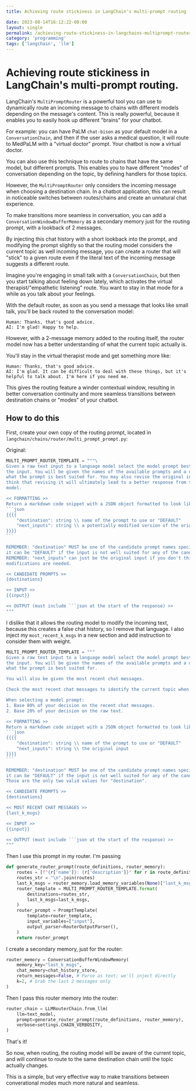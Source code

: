 ```yaml
---
title: Achieving route stickiness in LangChain's multi-prompt routing

date: 2023-08-14T16:12:22-08:00
layout: single
permalink: /achieving-route-stickiness-in-langchains-multiprompt-router/
category: 'programming'
tags: ['langchain', 'llm']
---
```


# Achieving route stickiness in LangChain's multi-prompt routing.

LangChain's `MultiPromptRouter` is a powerful tool you can use to dynamically route an incoming message to chains with different models depending on the message's content. This is really powerful, because it enables you to easily hook up different "brains" for your chatbot.

For example: you can have PaLM `chat-bison` as your default model in a `ConversationChain`, and then if the user asks a medical question, it will route to MedPaLM with a "virtual doctor" prompt. Your chatbot is now a virtual doctor.

You can also use this technique to route to chains that have the same model, but different prompts. This enables you to have different "modes" of conversation depending on the topic, by defining handlers for those topics.

However, the `MultiPromptRouter` only considers the incoming message when choosing a destination chain. In a chatbot application, this can result in noticeable switches between routes/chains and create an unnatural chat experience.

To make transitions more seamless in conversation, you can add a `ConversationWindowBufferMemory` as a secondary memory just for the routing prompt, with a lookback of 2 messages.

By injecting this chat history with a short lookback into the prompt, and modifying the prompt slightly so that the routing model considers the current topic as well incoming message, you can create a router that will "stick" to a given route even if the literal text of the incoming message suggests a different route.

Imagine you're engaging in small talk with a `ConversationChain`, but then you start talking about feeling down lately, which activates the virtual therapist/"empathetic listening" route. You want to stay in that mode for a while as you talk about your feelings.

With the default router, as soon as you send a message that looks like small talk, you'll be back routed to the conversation model:

```
Human: Thanks, that's good advice.
AI: I'm glad! Happy to help.
```

However, with a 2-message memory added to the routing itself, the router model now has a better understanding of what the current topic actually is.

You'll stay in the virtual therapist mode and get something more like:

```
Human: Thanks, that's good advice.
AI: I'm glad. It can be difficult to deal with these things, but it's helpful to talk about. I'm here if you need me.
```

This gives the routing feature a winder contextual window, resulting in better conversation continuity and more seamless transitions between destination chains or "modes" of your chatbot.


## How to do this

First, create your own copy of the routing prompt, located in `langchain/chains/router/multi_prompt_prompt.py`:

Original:

````python
MULTI_PROMPT_ROUTER_TEMPLATE = """\
Given a raw text input to a language model select the model prompt best suited for \
the input. You will be given the names of the available prompts and a description of \
what the prompt is best suited for. You may also revise the original input if you \
think that revising it will ultimately lead to a better response from the language \
model.

<< FORMATTING >>
Return a markdown code snippet with a JSON object formatted to look like:
```json
{{{{
    "destination": string \\ name of the prompt to use or "DEFAULT"
    "next_inputs": string \\ a potentially modified version of the original input
}}}}
```

REMEMBER: "destination" MUST be one of the candidate prompt names specified below OR \
it can be "DEFAULT" if the input is not well suited for any of the candidate prompts.
REMEMBER: "next_inputs" can just be the original input if you don't think any \
modifications are needed.

<< CANDIDATE PROMPTS >>
{destinations}

<< INPUT >>
{{input}}

<< OUTPUT (must include ```json at the start of the response) >>
"""
````

I dislike that it allows the routing model to modify the incoming text, because this creates a false chat history, so I remove that language. I also inject my `most_recent_k_msgs` in a new section and add instruction to consider them with weight.

````python
MULTI_PROMPT_ROUTER_TEMPLATE = """
Given a raw text input to a language model select the model prompt best suited for 
the input. You will be given the names of the available prompts and a description of 
what the prompt is best suited for.

You will also be given the most recent chat messages.

Check the most recent chat messages to identify the current topic when selecting a model prompt.

When selecting a model prompt:
1. Base 80% of your decision on the recent chat messages.
2. Base 20% of your decision on the raw text.

<< FORMATTING >>
Return a markdown code snippet with a JSON object formatted to look like:
```json
{{{{
    "destination": string \\ name of the prompt to use or "DEFAULT"
    "next_inputs": string \\ the original input
}}}}
```

REMEMBER: "destination" MUST be one of the candidate prompt names specified below OR \
it can be "DEFAULT" if the input is not well suited for any of the candidate prompts.
Those are the only two valid values for "destination".

<< CANDIDATE PROMPTS >>
{destinations}

<< MOST RECENT CHAT MESSAGES >>
{last_k_msgs}

<< INPUT >>
{{input}}

<< OUTPUT (must include ```json at the start of the response) >>
"""
````

Then I use this prompt in my router. I'm passing

```python
def generate_router_prompt(route_definitions, router_memory):
	routes = [f"{r['name']}: {r['description']}" for r in route_definitions]
	routes_str = "\n".join(routes)
	last_k_msgs = router_memory.load_memory_variables(None)["last_k_msgs"]
	router_template = MULTI_PROMPT_ROUTER_TEMPLATE.format(
		destinations=routes_str,
		last_k_msgs=last_k_msgs,
	)
	router_prompt = PromptTemplate(
		template=router_template,
		input_variables=["input"],
		output_parser=RouterOutputParser(),
	)
	return router_prompt
```

I create a secondary memory, just for the router:

```python
router_memory = ConversationBufferWindowMemory(
	memory_key="last_k_msgs",
	chat_memory=chat_history_store,
	return_messages=False, # Parse as text; we'll inject directly
	k=2, # Grab the last 2 messages only
)
```

Then I pass this router memory into the router:

```python
router_chain = LLMRouterChain.from_llm(
	llm=text_model,
	prompt=generate_router_prompt(route_definitions, router_memory),
	verbose=settings.CHAIN_VERBOSITY,
)
```

That's it! 

So now, when routing, the routing model will be aware of the current topic, and will continue to route to the same destination chain until the topic actually changes.

This is a simple, but very effective way to make transitions between converational modes much more natural and seamless.